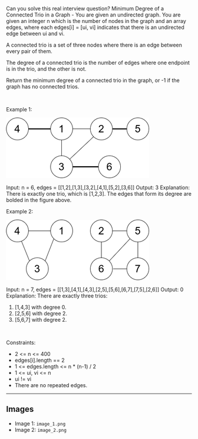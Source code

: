 Can you solve this real interview question? Minimum Degree of a Connected Trio in a Graph - You are given an undirected graph. You are given an integer n which is the number of nodes in the graph and an array edges, where each edges[i] = [ui, vi] indicates that there is an undirected edge between ui and vi.

A connected trio is a set of three nodes where there is an edge between every pair of them.

The degree of a connected trio is the number of edges where one endpoint is in the trio, and the other is not.

Return the minimum degree of a connected trio in the graph, or -1 if the graph has no connected trios.

 

Example 1:

![Example 1](./image_1.png)


Input: n = 6, edges = [[1,2],[1,3],[3,2],[4,1],[5,2],[3,6]]
Output: 3
Explanation: There is exactly one trio, which is [1,2,3]. The edges that form its degree are bolded in the figure above.


Example 2:

![Example 2](./image_2.png)


Input: n = 7, edges = [[1,3],[4,1],[4,3],[2,5],[5,6],[6,7],[7,5],[2,6]]
Output: 0
Explanation: There are exactly three trios:
1) [1,4,3] with degree 0.
2) [2,5,6] with degree 2.
3) [5,6,7] with degree 2.


 

Constraints:

 * 2 <= n <= 400
 * edges[i].length == 2
 * 1 <= edges.length <= n * (n-1) / 2
 * 1 <= ui, vi <= n
 * ui != vi
 * There are no repeated edges.

---

## Images

- Image 1: `image_1.png`
- Image 2: `image_2.png`
